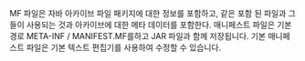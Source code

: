 MF 파일은 자바 아카이브 파일 패키지에 대한 정보를 포함하고, 
같은 포함 된 파일과 그들이 사용되는 것과 아카이브에 대한 메타 데이터를 포함한다. 
매니페스트 파일은 
기본 경로 META-INF / MANIFEST.MF를하고 
JAR 파일과 함께 저장됩니다. 
기본 매니페스트 파일은 기본 텍스트 편집기를 사용하여 
수정할 수 있습니다. 